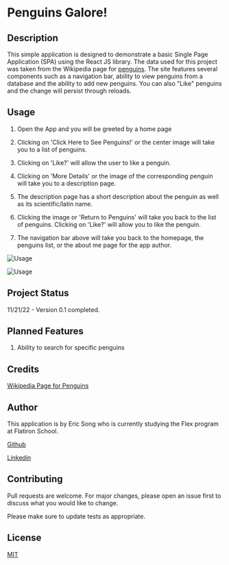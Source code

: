 # Penguins Galore!

## Description

This simple application is designed to demonstrate a basic Single Page Application (SPA) using the React JS library. The data used for this project was taken from the Wikipedia page for [penguins](https://en.wikipedia.org/wiki/Penguin). The site features several components such as a navigation bar, ability to view penguins from a database and the ability to add new penguins. You can also "Like" penguins and the change will persist through reloads.

## Usage

1. Open the App and you will be greeted by a home page

2. Clicking on 'Click Here to See Penguins!' or the center image will take you to a list of penguins.

3. Clicking on 'Like?' will allow the user to like a penguin. 

4. Clicking on 'More Details' or the image of the corresponding penguin will take you to a description page.

5. The description page has a short description about the penguin as well as its scientific/latin name.

6. Clicking the image or 'Return to Penguins' will take you back to the list of penguins. Clicking on 'Like?' will allow you to like the penguin.

7. The navigation bar above will take you back to the homepage, the penguins list, or the about me page for the app author.

![Usage](./src/images/penguinsgalore1.gif)

![Usage](./src/images/penguinsgalore2.gif)


## Project Status

11/21/22 - Version 0.1 completed.

## Planned Features

1. Ability to search for specific penguins

## Credits  

[Wikipedia Page for Penguins](https://en.wikipedia.org/wiki/Penguin )

## Author

This application is by Eric Song who is currently studying the Flex program at Flatiron School.

[Github](https://github.com/ericksong91)

[Linkedin](https://www.linkedin.com/in/eric-song-45597062)


## Contributing 
Pull requests are welcome. For major changes, please open an issue first to discuss what you would like to change.

Please make sure to update tests as appropriate.

## License
[MIT](https://choosealicense.com/licenses/mit/)